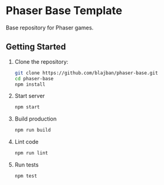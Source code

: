 # Phaser Base Template
Base repository for Phaser games.

## Getting Started
1. Clone the repository:
    ```bash
    git clone https://github.com/blajban/phaser-base.git
    cd phaser-base
    npm install

2. Start server
    ```bash
    npm start

3. Build production
    ```bash
    npm run build

4. Lint code
    ```bash
    npm run lint

3. Run tests
    ```bash
    npm test

